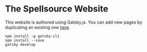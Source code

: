 # The Spellsource Website

This website is authored using Gatsby.js. You can add new pages by duplicating an existing one [here](src/pages-markdown/).

```shell script
npm install -g gatsby-cli
npm install --save
gatsby develop
```